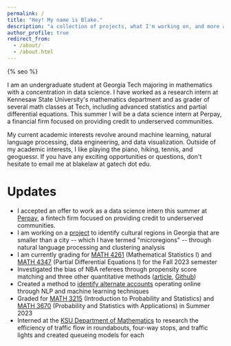 ```yaml
---
permalink: /
title: "Hey! My name is Blake."
description: "a collection of projects, what I'm working on, and more about me"
author_profile: true
redirect_from: 
  - /about/
  - /about.html
---
```


{% seo %}

I am an undergraduate student at Georgia Tech majoring in mathematics with a concentration in data science. I have worked as a research intern at Kennesaw State University's mathematics department and as grader of several math classes at Tech, including advanced statistics and partial differential equations. This summer I will be a data science intern at Perpay, a financial firm focused on providing credit to underserved communities.

My current academic interests revolve around machine learning, natural language processing, data engineering, and data visualization. Outside of my academic interests, I like playing the piano, hiking, tennis, and geoguessr. If you have any exciting opportunities or questions, don't hesitate to email me at blakelaw at gatech dot edu.

Updates
======
* I accepted an offer to work as a data science intern this summer at [Perpay](https://perpay.com/), a fintech firm focused on providing credit to underserved communities.
* I am working on a [project](https://github.com/blakelaw/Cobb-Microregion) to identify cultural regions in Georgia that are smaller than a city -- which I have termed "microregions" -- through natural language processing and clustering analysis
* I am currently grading for [MATH 4261](https://math.gatech.edu/courses/math/4261) (Mathematical Statistics I) and [MATH 4347](https://math.gatech.edu/courses/math/4347) (Partial Differential Equations I) for the Fall 2023 semester
* Investigated the bias of NBA referees through propensity score matching and three other quantitative methods ([article](https://blakelaw.dev/portfolio/nba-referee/), [Github](https://github.com/blakelaw/Referee-Analysis)) 
* Created a method to [identify alternate accounts](https://github.com/blakelaw/Duplicate-Account-Finder) operating online through NLP and machine learning techniques
* Graded for [MATH 3215](https://math.gatech.edu/courses/math/3215) (Introduction to Probability and Statistics) and [MATH 3670](https://math.gatech.edu/courses/math/3670) (Probability and Statistics with Applications) in Summer 2023
* Interned at the [KSU Department of Mathematics](https://www.kennesaw.edu/csm/academics/mathematics/about/index.php) to research the efficiency of traffic flow in roundabouts, four-way stops, and traffic lights and created queueing models for each



